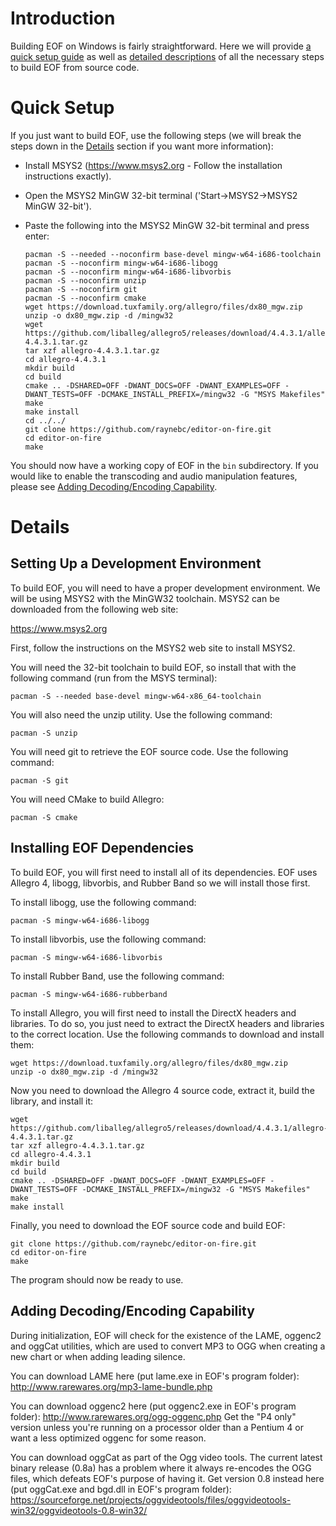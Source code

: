 # Introduction #

Building EOF on Windows is fairly straightforward. Here we will provide [a quick setup guide](#quick-setup) as well as [detailed descriptions](#details) of all the necessary steps to build EOF from source code.


# Quick Setup #

If you just want to build EOF, use the following steps (we will break the steps down in the [Details](#details) section if you want more information):

  * Install MSYS2 (https://www.msys2.org - Follow the installation instructions exactly).
  * Open the MSYS2 MinGW 32-bit terminal ('Start->MSYS2->MSYS2 MinGW 32-bit').
  * Paste the following into the MSYS2 MinGW 32-bit terminal and press enter:

    ```
    pacman -S --needed --noconfirm base-devel mingw-w64-i686-toolchain
    pacman -S --noconfirm mingw-w64-i686-libogg
    pacman -S --noconfirm mingw-w64-i686-libvorbis
    pacman -S --noconfirm unzip
    pacman -S --noconfirm git
    pacman -S --noconfirm cmake
    wget https://download.tuxfamily.org/allegro/files/dx80_mgw.zip
    unzip -o dx80_mgw.zip -d /mingw32
    wget https://github.com/liballeg/allegro5/releases/download/4.4.3.1/allegro-4.4.3.1.tar.gz
    tar xzf allegro-4.4.3.1.tar.gz
    cd allegro-4.4.3.1
    mkdir build
    cd build
    cmake .. -DSHARED=OFF -DWANT_DOCS=OFF -DWANT_EXAMPLES=OFF -DWANT_TESTS=OFF -DCMAKE_INSTALL_PREFIX=/mingw32 -G "MSYS Makefiles"
    make
    make install
    cd ../../
    git clone https://github.com/raynebc/editor-on-fire.git
    cd editor-on-fire
    make
    ```

You should now have a working copy of EOF in the `bin` subdirectory. If you would like to enable the transcoding and audio manipulation features, please see [Adding Decoding/Encoding Capability](#adding-decodingencoding-capability).


# Details #

## Setting Up a Development Environment ##

To build EOF, you will need to have a proper development environment. We will be using MSYS2 with the MinGW32 toolchain. MSYS2 can be downloaded from the following web site:

https://www.msys2.org

First, follow the instructions on the MSYS2 web site to install MSYS2.

You will need the 32-bit toolchain to build EOF, so install that with the following command (run from the MSYS terminal):

`pacman -S --needed base-devel mingw-w64-x86_64-toolchain`

You will also need the unzip utility. Use the following command:

`pacman -S unzip`

You will need git to retrieve the EOF source code. Use the following command:

`pacman -S git`

You will need CMake to build Allegro:

`pacman -S cmake`


## Installing EOF Dependencies ##

To build EOF, you will first need to install all of its dependencies. EOF uses Allegro 4, libogg, libvorbis, and Rubber Band so we will install those first.

To install libogg, use the following command:

`pacman -S mingw-w64-i686-libogg`

To install libvorbis, use the following command:

`pacman -S mingw-w64-i686-libvorbis`

To install Rubber Band, use the following command:

`pacman -S mingw-w64-i686-rubberband`

To install Allegro, you will first need to install the DirectX headers and libraries. To do so, you just need to extract the DirectX headers and libraries to the correct location. Use the following commands to download and install them:

```
wget https://download.tuxfamily.org/allegro/files/dx80_mgw.zip
unzip -o dx80_mgw.zip -d /mingw32
```

Now you need to download the Allegro 4 source code, extract it, build the library, and install it:

```
wget https://github.com/liballeg/allegro5/releases/download/4.4.3.1/allegro-4.4.3.1.tar.gz
tar xzf allegro-4.4.3.1.tar.gz
cd allegro-4.4.3.1
mkdir build
cd build
cmake .. -DSHARED=OFF -DWANT_DOCS=OFF -DWANT_EXAMPLES=OFF -DWANT_TESTS=OFF -DCMAKE_INSTALL_PREFIX=/mingw32 -G "MSYS Makefiles"
make
make install
```

Finally, you need to download the EOF source code and build EOF:

```
git clone https://github.com/raynebc/editor-on-fire.git
cd editor-on-fire
make
```

The program should now be ready to use.


## Adding Decoding/Encoding Capability ##
During initialization, EOF will check for the existence of the LAME, oggenc2 and oggCat utilities, which are used to convert MP3 to OGG when creating a new chart or when adding leading silence.

You can download LAME here (put lame.exe in EOF's program folder):
http://www.rarewares.org/mp3-lame-bundle.php

You can download oggenc2 here (put oggenc2.exe in EOF's program folder):
http://www.rarewares.org/ogg-oggenc.php
Get the "P4 only" version unless you're running on a processor older than a Pentium 4 or want a less optimized oggenc for some reason.

You can download oggCat as part of the Ogg video tools.  The current latest binary release (0.8a) has a problem where it always re-encodes the OGG files, which defeats EOF's purpose of having it.  Get version 0.8 instead here (put oggCat.exe and bgd.dll in EOF's program folder):
https://sourceforge.net/projects/oggvideotools/files/oggvideotools-win32/oggvideotools-0.8-win32/
